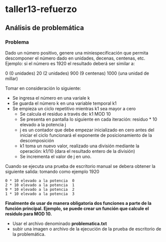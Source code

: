 # taller13-refuerzo
## Análisis de problemática

### Problema

Dado un número positivo, genere una miniespecificación que permita descomponer el número dado en unidades, decenas, centenas, etc.
Ejemplo: si el número es 1920 el resultado deberá ser similar a:
>
0 (0 unidades)
20 (2 unidades)
900 (9 centenas)
1000 (una unidad de millar)

Tomar en consideración lo siguiente:

- Se ingresa el número en una variale k
- Se guarda el número k en una variable temporal k1
- Se empieza un ciclo repetitivo mientras k1 sea mayor a cero
	- Se calcula el residuo a través de: k1 MOD 10
 	- Se presenta en pantalla lo siguiente en cada iteración: residuo * 10 elevado a la potencia j
 	- j es un contador que debe empezar inicializado en cero antes del iniciar el ciclo funcionará el exponente de posicionamiento de la descomposición
 	- k1 toma un nuevo valor, realizado una división mediante la operación: k1/10 (dara el resultado entero de la división)
 	- Se incrementa el valor de j en uno.

Cuando se ejecuta una prueba de escritorio manual se debera obtener la siguiente salida: tomando como ejemplo 1920
```
0 * 10 elevado a la potencia  0
2 * 10 elevado a la potencia  1
9 * 10 elevado a la potencia  2
1 * 10 elevado a la potencia  3
```

**Finalmente de usar de manera obligatoria dos funciones a parte de la función principal. Ejemplo, se puede crear un función que calcule el residulo para MOD 10.**

* Usar el archivo denominado **problematica.txt**
* subir una imagen o archivo de la ejecución de la prueba de escritorio de la problemática.